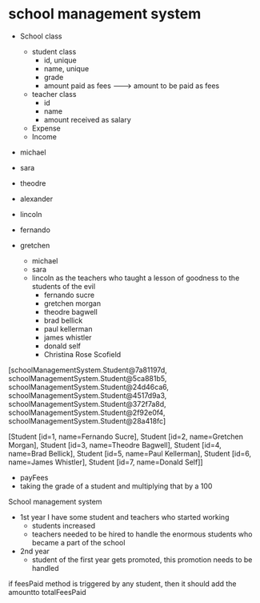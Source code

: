 # school management system
- School class
    - student class
        - id, unique
        - name, unique
        - grade
        - amount paid as fees ---> amount to be paid as fees
    - teacher class
        - id
        - name
        - amount received as salary 
    - Expense
    - Income


- michael
- sara
- theodre
- alexander
- lincoln
- fernando
- gretchen
    - michael
    - sara
    - lincoln as the teachers who taught a lesson of goodness to the students of the evil
        - fernando sucre
        - gretchen morgan
        - theodre bagwell
        - brad bellick
        - paul kellerman
        - james whistler
        - donald self
        - Christina Rose Scofield


[schoolManagementSystem.Student@7a81197d, schoolManagementSystem.Student@5ca881b5, schoolManagementSystem.Student@24d46ca6, schoolManagementSystem.Student@4517d9a3, schoolManagementSystem.Student@372f7a8d, schoolManagementSystem.Student@2f92e0f4, schoolManagementSystem.Student@28a418fc]

[Student [id=1, name=Fernando Sucre], Student [id=2, name=Gretchen Morgan], Student [id=3, name=Theodre Bagwell], Student [id=4, name=Brad Bellick], Student [id=5, name=Paul Kellerman], Student [id=6, name=James Whistler], Student [id=7, name=Donald Self]]


- payFees
- taking the grade of a student and multiplying that by a 100

School management system
- 1st year I have some student and teachers who started working
    - students increased
    - teachers needed to be hired to handle the enormous students who became a part of the school
- 2nd year
    - student of the first year gets promoted, this promotion needs to be handled


if feesPaid method is triggered by any student, then it should add the amountto totalFeesPaid